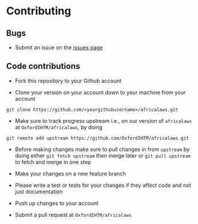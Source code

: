# Contributing

## Bugs

* Submit an issue on the [issues page](https://github.com/OxfordIHTM/africalaws/issues)

## Code contributions

* Fork this repository to your Github account

* Clone your version on your account down to your machine from your account

```
git clone https://github.com/<yourgithubusername>/africalaws.git
```

* Make sure to track progress upstream i.e., on our version of `africalaws`
at `OxfordIHTM/africalaws`, by doing

```
git remote add upstream https://github.com/OxfordIHTM/africalaws.git
```

* Before making changes make sure to pull changes in from `upstream` by doing
either `git fetch upstream` then merge later or `git pull upstream` to fetch
and merge in one step

* Make your changes on a new feature branch

* Please write a test or tests for your changes if they affect code and not just
documentation

* Push up changes to your account

* Submit a pull request at `OxfordIHTM/africalaws`
